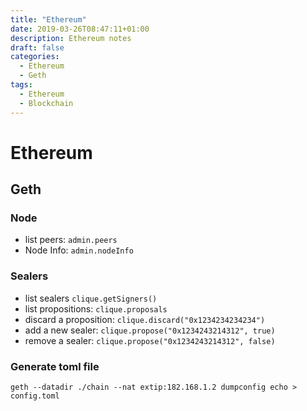 ```yaml
---
title: "Ethereum"
date: 2019-03-26T08:47:11+01:00
description: Ethereum notes
draft: false
categories:
  - Ethereum
  - Geth
tags:
  - Ethereum
  - Blockchain
---
```

# Ethereum

## Geth

### Node

* list peers: ``admin.peers``
* Node Info: ``admin.nodeInfo``

### Sealers

* list sealers ``clique.getSigners()``
* list propositions: ``clique.proposals``
* discard a proposition: ``clique.discard("0x1234234234234")``
* add a new sealer: ``clique.propose("0x1234243214312", true)``
* remove a sealer: ``clique.propose("0x1234243214312", false)``

### Generate toml file

```
geth --datadir ./chain --nat extip:182.168.1.2 dumpconfig echo > config.toml
```
